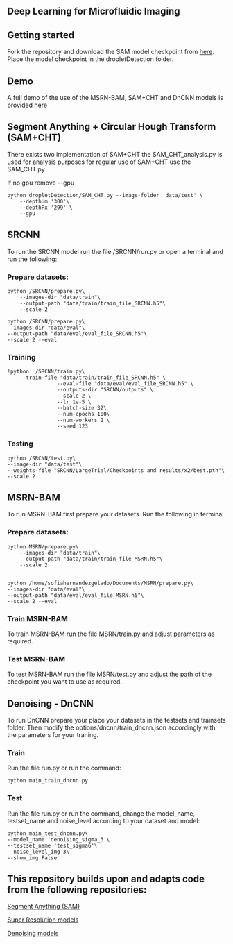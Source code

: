 ## Deep Learning for Microfluidic Imaging


## Getting started

Fork the repository and download the SAM model checkpoint from [here](https://dl.fbaipublicfiles.com/segment_anything/sam_vit_h_4b8939.pth). Place the model checkpoint in the dropletDetection folder.  




## Demo

A full demo of the use of the MSRN-BAM, SAM+CHT and DnCNN models is provided [here](Demo.ipynb) 


## Segment Anything + Circular Hough Transform (SAM+CHT)
There exists two implementation of SAM+CHT the SAM_CHT_analysis.py is used for analysis purposes for regular use of SAM+CHT use the SAM_CHT.py

If no gpu remove --gpu
```
python dropletDetection/SAM_CHT.py --image-folder 'data/test' \
    --depthUm '300'\
    --depthPx '299' \
    --gpu
```

## SRCNN

To run the SRCNN model run the file /SRCNN/run.py or open a terminal and run the following: 

### Prepare datasets:

```
python /SRCNN/prepare.py\
    --images-dir "data/train"\
    --output-path "data/train/train_file_SRCNN.h5"\
    --scale 2

python /SRCNN/prepare.py\
--images-dir "data/eval"\
--output-path "data/eval/eval_file_SRCNN.h5"\
--scale 2 --eval
```


### Training
```
!python  /SRCNN/train.py\
    --train-file "data/train/train_file_SRCNN.h5" \
                --eval-file "data/eval/eval_file_SRCNN.h5" \
                --outputs-dir "SRCNN/outputs" \
                --scale 2 \
                --lr 1e-5 \
                --batch-size 32\
                --num-epochs 100\
                --num-workers 2 \
                --seed 123
 ```

### Testing 
```                
python /SRCNN/test.py\
--image-dir "data/test"\
--weights-file "SRCNN/LargeTrial/Checkpoints and results/x2/best.pth"\
--scale 2
```


## MSRN-BAM

To run MSRN-BAM first prepare your datasets. Run the following in terminal

### Prepare datasets:
```
python MSRN/prepare.py\
    --images-dir "data/train"\
    --output-path "data/train/train_file_MSRN.h5"\
    --scale 2


python /home/sofiahernandezgelado/Documents/MSRN/prepare.py\
--images-dir "data/eval"\
--output-path "data/eval/eval_file_MSRN.h5"\
--scale 2 --eval

```

### Train MSRN-BAM

To train MSRN-BAM run the file MSRN/train.py and adjust parameters as required.

### Test MSRN-BAM

To test MSRN-BAM run the file MSRN/test.py and adjust the path of the checkpoint you want to use as required. 


## Denoising - DnCNN

To run DnCNN prepare your place your datasets in the testsets and trainsets folder. Then modify the options/dncnn/train_dncnn.json accordingly with the parameters for your traning. 

### Train
Run the file run.py or run the command:

```
python main_train_dncnn.py
```

### Test
Run the file run.py or run the command, change the model_name, testset_name and noise_level according to your dataset and model:


```
python main_test_dncnn.py\
--model_name 'denoising_sigma_3'\
--testset_name 'test_sigma6'\
--noise_level_img 3\
--show_img False
```


## This repository builds upon and adapts code from the following repositories:

[Segment Anything (SAM)](https://github.com/facebookresearch/segment-anything) 

[Super Resolution models](https://github.com/eugenesiow/super-image)

[Denoising models](https://github.com/cszn/KAIR)
